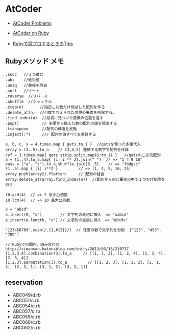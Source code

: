 # AtCoder


- [AtCoder Problems](https://kenkoooo.com/atcoder/?user=&rivals=&kind=category)

- [AtCoder on Ruby](https://qiita.com/d_nishiyama85/items/f79e034f6dcd4175cdc1)

- [Rubyで競プロするときのTips](https://betrue12.hateblo.jp/entry/2018/12/01/224748)


## Rubyメソッド メモ

```
.succ   //１つ進む
.abs    //絶対値
.uniq   //重複を除去
.sort   //ソート
.reverse  //リバース
.shuffle  //シャッフル
.step(n)       //指定した数だけ飛ばした配列を作る
.delete_at(n)  //引数で与えられた位置の要素を削除する。
.find_index(n)  //最初に見つけた要素の位置を返す
.pop()          // 末尾から数えた数の配列の値を除去する
.transpose      //配列の構造を反転
.inject(:*)     /// 配列の値すべてを乗算する

a, b, c, x = 4.times.map { gets.to_i }  //getsを使った多重代入
array = (3..5).to_a    // [3,4,5] 連続する数字で配列を作成
csf = 3.times.map{ gets.strip.split.map(&:to_i) }   //getsの二次元配列
a = (1..4).to_a.map{ |i| i ** 2}.join(" ")  // => "1 4 9 16"
pass = ("a".."z").to_a.shuffle.join[0..5]    // => "fbdgsc"
(1..5).map { |i| i**2 }         // => [1, 4, 9, 16, 25]
array.push(array2).flatten!     // 配列の結合
array.delete_at(array.find_index(n))  //配列から同じ要素の中で１つだけ削除を行う

10.gcd(4)  // => 2 最小公倍数
10.lcm(4)  // => 20 最大公約数

a = "abcd"
a.insert(0, "x")        // 文字列の最初に挿入  => "xabcd"
a.insert(a.length, "x") // 文字列の最後に挿入　=> "abcdx"

"123456789".scan(/.{1,#{3}}/)  // 任意の数で文字列を分割  ["123", "456", "789"]

// Rubyでの順列、組み合わせ http://simanman.hatenablog.com/entry/2013/03/18/210717
[1,2,3,4].combination(3).to_a     // [[1, 2, 3], [1, 2, 4], [1, 3, 4], [2, 3, 4]]
[1,2,3].permutation(3).to_a         // [[1, 2, 3], [1, 3, 2], [2, 1, 3], [2, 3, 1], [3, 1, 2], [3, 2, 1]]
```

## reservation

- ABC049/d.rb
- ABC051/c.rb
- ABC054/c.rb
- ABC057/c.rb
- ABC059/c.rb
- ABC060/c.rb
- ABC062/c.rb
